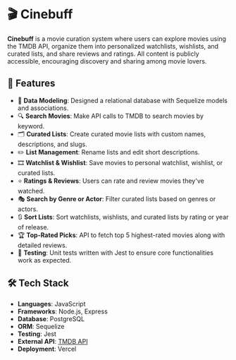 # 🎬 Cinebuff

**Cinebuff** is a movie curation system where users can explore movies using the TMDB API, organize them into personalized watchlists, wishlists, and curated lists, and share reviews and ratings. All content is publicly accessible, encouraging discovery and sharing among movie lovers.

## 🌟 Features

- 🧩 **Data Modeling**: Designed a relational database with Sequelize models and associations.
- 🔍 **Search Movies**: Make API calls to TMDB to search movies by keyword.
- 🗂️ **Curated Lists**: Create curated movie lists with custom names, descriptions, and slugs.
- ✏️ **List Management**: Rename lists and edit short descriptions.
- 🎞️ **Watchlist & Wishlist**: Save movies to personal watchlist, wishlist, or curated lists.
- ⭐ **Ratings & Reviews**: Users can rate and review movies they've watched.
- 🎭 **Search by Genre or Actor**: Filter curated lists based on genres or actors.
- 🔃 **Sort Lists**: Sort watchlists, wishlists, and curated lists by rating or year of release.
- 🏆 **Top-Rated Picks**: API to fetch top 5 highest-rated movies along with detailed reviews.
- 🧪 **Testing**: Unit tests written with Jest to ensure core functionalities work as expected.

## 🛠️ Tech Stack

- **Languages**: JavaScript  
- **Frameworks**: Node.js, Express  
- **Database**: PostgreSQL  
- **ORM**: Sequelize  
- **Testing**: Jest  
- **External API**: [TMDB API](https://www.themoviedb.org/documentation/api)  
- **Deployment**: Vercel  




